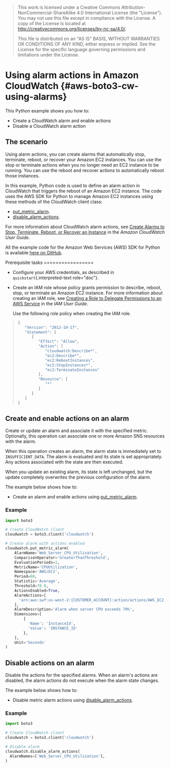 > This work is licensed under a Creative Commons
> Attribution-NonCommercial-ShareAlike 4.0 International License (the
> \"License\"). You may not use this file except in compliance with the
> License. A copy of the License is located at
> <http://creativecommons.org/licenses/by-nc-sa/4.0/>.
>
> This file is distributed on an \"AS IS\" BASIS, WITHOUT WARRANTIES OR
> CONDITIONS OF ANY KIND, either express or implied. See the License for
> the specific language governing permissions and limitations under the
> License.

# Using alarm actions in Amazon CloudWatch {#aws-boto3-cw-using-alarms}

This Python example shows you how to:

-   Create a CloudWatch alarm and enable actions
-   Disable a CloudWatch alarm action

## The scenario

Using alarm actions, you can create alarms that automatically stop,
terminate, reboot, or recover your Amazon EC2 instances. You can use the
stop or terminate actions when you no longer need an EC2 instance to be
running. You can use the reboot and recover actions to automatically
reboot those instances.

In this example, Python code is used to define an alarm action in
CloudWatch that triggers the reboot of an Amazon EC2 instance. The code
uses the AWS SDK for Python to manage Amazon EC2 instances using these
methods of the CloudWatch client class:

-   [put_metric_alarm](https://boto3.amazonaws.com/v1/documentation/api/latest/reference/services/cloudwatch.html#CloudWatch.Client.put_metric_alarm).
-   [disable_alarm_actions](https://boto3.amazonaws.com/v1/documentation/api/latest/reference/services/cloudwatch.html#CloudWatch.Client.disable_alarm_actions).

For more information about CloudWatch alarm actions, see [Create Alarms
to Stop, Terminate, Reboot, or Recover an
Instance](http://docs.aws.amazon.com/AWSEC2/latest/UserGuide/UsingAlarmActions.html)
in the *Amazon CloudWatch User Guide*.

All the example code for the Amazon Web Services (AWS) SDK for Python is
available [here on
GitHub](https://github.com/awsdocs/aws-doc-sdk-examples/tree/master/python/example_code).

Prerequisite tasks =================

-   Configure your AWS credentials, as described in
    `quickstart`{.interpreted-text role="doc"}.

-   Create an IAM role whose policy grants permission to describe,
    reboot, stop, or terminate an Amazon EC2 instance. For more
    information about creating an IAM role, see [Creating a Role to
    Delegate Permissions to an AWS
    Service](http://docs.aws.amazon.com/IAM/latest/UserGuide/id_roles_create_for-service.html)
    in the *IAM User Guide*.

    Use the following role policy when creating the IAM role.

> ``` python
> {
>    "Version": "2012-10-17",
>    "Statement": [
>       {
>          "Effect": "Allow",
>          "Action": [
>             "cloudwatch:Describe*",
>             "ec2:Describe*",
>             "ec2:RebootInstances",
>             "ec2:StopInstances*",
>             "ec2:TerminateInstances"
>          ],
>          "Resource": [
>             "*"
>          ]
>       }
>    ]
> }
> ```

## Create and enable actions on an alarm

Create or update an alarm and associate it with the specified metric.
Optionally, this operation can associate one or more Amazon SNS
resources with the alarm.

When this operation creates an alarm, the alarm state is immediately set
to `INSUFFICIENT_DATA`. The alarm is evaluated and its state is set
appropriately. Any actions associated with the state are then executed.

When you update an existing alarm, its state is left unchanged, but the
update completely overwrites the previous configuration of the alarm.

The example below shows how to:

-   Create an alarm and enable actions using
    [put_metric_alarm](https://boto3.amazonaws.com/v1/documentation/api/latest/reference/services/cloudwatch.html#CloudWatch.Client.put_metric_alarm).

### Example

``` python
import boto3

# Create CloudWatch client
cloudwatch = boto3.client('cloudwatch')

# Create alarm with actions enabled
cloudwatch.put_metric_alarm(
    AlarmName='Web_Server_CPU_Utilization',
    ComparisonOperator='GreaterThanThreshold',
    EvaluationPeriods=1,
    MetricName='CPUUtilization',
    Namespace='AWS/EC2',
    Period=60,
    Statistic='Average',
    Threshold=70.0,
    ActionsEnabled=True,
    AlarmActions=[
      'arn:aws:swf:us-west-2:{CUSTOMER_ACCOUNT}:action/actions/AWS_EC2.InstanceId.Reboot/1.0'
    ],
    AlarmDescription='Alarm when server CPU exceeds 70%',
    Dimensions=[
        {
          'Name': 'InstanceId',
          'Value': 'INSTANCE_ID'
        },
    ],
    Unit='Seconds'
)
```

## Disable actions on an alarm

Disable the actions for the specified alarms. When an alarm\'s actions
are disabled, the alarm actions do not execute when the alarm state
changes.

The example below shows how to:

-   Disable metric alarm actions using
    [disable_alarm_actions](https://boto3.amazonaws.com/v1/documentation/api/latest/reference/services/cloudwatch.html#CloudWatch.Client.disable_alarm_actions).

### Example

``` python
import boto3

# Create CloudWatch client
cloudwatch = boto3.client('cloudwatch')

# Disable alarm
cloudwatch.disable_alarm_actions(
  AlarmNames=['Web_Server_CPU_Utilization'],
)
```
